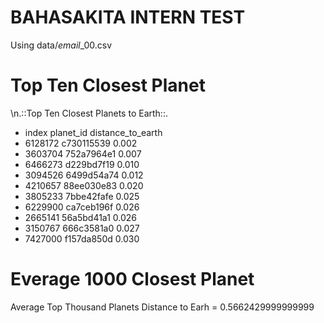 # BAHASAKITA INTERN TEST

Using data/_email_\_00.csv

# Top Ten Closest Planet

\n.::Top Ten Closest Planets to Earth::.

- index planet_id distance_to_earth
- 6128172 c730115539 0.002
- 3603704 752a7964e1 0.007
- 6466273 d229bd7f19 0.010
- 3094526 6499d54a74 0.012
- 4210657 88ee030e83 0.020
- 3805233 7bbe42fafe 0.025
- 6229900 ca7ceb196f 0.026
- 2665141 56a5bd41a1 0.026
- 3150767 666c3581a0 0.027
- 7427000 f157da850d 0.030

# Everage 1000 Closest Planet

Average Top Thousand Planets Distance to Earh = 0.5662429999999999
